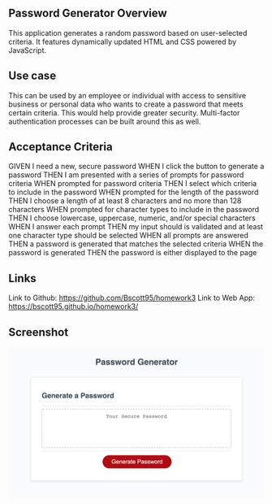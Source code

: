 ## Password Generator Overview
This application generates a random password based on user-selected criteria. It features dynamically updated HTML and CSS powered by JavaScript. 

## Use case
This can be used by an employee or individual with access to sensitive business or personal data who wants to create a password that meets certain criteria. This would help provide greater security. Multi-factor authentication processes can be built around this as well.


## Acceptance Criteria
GIVEN I need a new, secure password
WHEN I click the button to generate a password
THEN I am presented with a series of prompts for password criteria
WHEN prompted for password criteria
THEN I select which criteria to include in the password
WHEN prompted for the length of the password
THEN I choose a length of at least 8 characters and no more than 128 characters
WHEN prompted for character types to include in the password
THEN I choose lowercase, uppercase, numeric, and/or special characters
WHEN I answer each prompt
THEN my input should is validated and at least one character type should be selected
WHEN all prompts are answered
THEN a password is generated that matches the selected criteria
WHEN the password is generated
THEN the password is either displayed to the page

## Links
Link to Github: https://github.com/Bscott95/homework3 
Link to Web App: https://bscott95.github.io/homework3/

## Screenshot
![](homework3.png)

